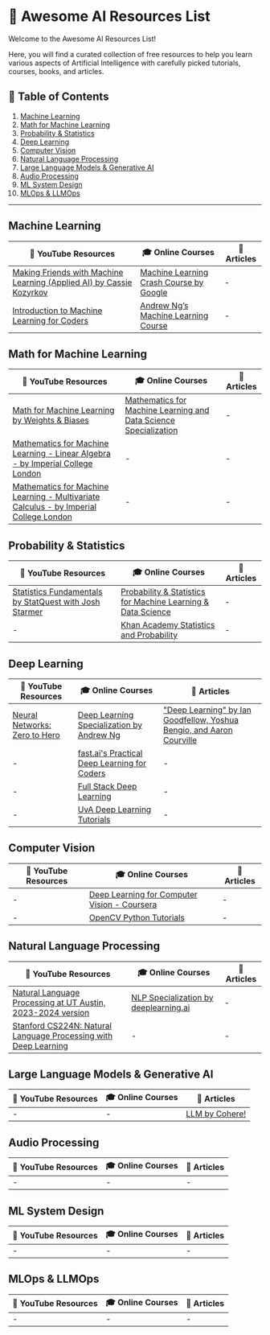 # 🌟 Awesome AI Resources List

Welcome to the Awesome AI Resources List! 

Here, you will find a curated collection of free resources to help you learn various aspects of Artificial Intelligence with carefully picked tutorials, courses, books, and articles.

## 📑 Table of Contents

1. [Machine Learning](#machine-learning)
2. [Math for Machine Learning](#math-for-machine-learning)
3. [Probability & Statistics](#probability--statistics)
4. [Deep Learning](#deep-learning)
5. [Computer Vision](#computer-vision)
6. [Natural Language Processing](#natural-language-processing)
7. [Large Language Models & Generative AI](#large-language-models--generative-ai)
8. [Audio Processing](#audio-processing)
9. [ML System Design](#ml-system-design)
10. [MLOps & LLMOps](#mlops--llmops)

---

## Machine Learning

| 🎥 YouTube Resources                                                                                                  | 🎓 Online Courses                                                                                         | 📄 Articles |
|--------------------------------------------------------------------------------------------------------------------|--------------------------------------------------------------------------------------------------------|-------------------------------------------------------------|
| [Making Friends with Machine Learning (Applied AI) by Cassie Kozyrkov](https://www.youtube.com/playlist?list=PLRKtJ4IpxJpB_2ei8-5eWU31EZ6uSj9_s) | [Machine Learning Crash Course by Google](https://developers.google.com/machine-learning/crash-course/) | - |
| [Introduction to Machine Learning for Coders](https://www.youtube.com/playlist?list=PLfYUBJiXbdtSyktd8A_x0JNd6lxDcZE96) | [Andrew Ng’s Machine Learning Course](https://www.coursera.org/specializations/machine-learning-introduction#courses) | - |

## Math for Machine Learning

| 🎥 YouTube Resources                                                                                                                                       | 🎓 Online Courses                                                                                                  | 📄 Articles |
|---------------------------------------------------------------------------------------------------------------------------------------------------------|-----------------------------------------------------------------------------------------------------------------|-------------------------------------------------------------|
| [Math for Machine Learning by Weights & Biases](https://www.youtube.com/playlist?list=PLD80i8An1OEGZ2tYimemzwC3xqkU0jKUg)                                | [Mathematics for Machine Learning and Data Science Specialization](https://www.coursera.org/specializations/mathematics-for-machine-learning-and-data-science) | - |
| [Mathematics for Machine Learning - Linear Algebra - by Imperial College London](https://www.youtube.com/watch?v=k0zKoTvngUY&list=PLbBL73wBB18MPkKkBr1ux2cZPcSIVJZq2&index=1&t=898s) | - | - |
| [Mathematics for Machine Learning - Multivariate Calculus - by Imperial College London](https://www.youtube.com/watch?v=QpwTEsO51tU&list=PLbBL73wBB18MPkKkBr1ux2cZPcSIVJZq2&index=2) | - | - |

## Probability & Statistics

| 🎥 YouTube Resources                                                                                                 | 🎓 Online Courses                                                                                                  | 📄 Articles |
|-------------------------------------------------------------------------------------------------------------------|-----------------------------------------------------------------------------------------------------------------|-------------------------------------------------------------|
| [Statistics Fundamentals by StatQuest with Josh Starmer](https://www.youtube.com/playlist?list=PLblh5JKOoLUK0FLuzwntyYI10UQFUhsY9) | [Probability & Statistics for Machine Learning & Data Science](https://www.coursera.org/learn/machine-learning-probability-and-statistics?msockid=2d76103e124b6d60353a048b13e66c97) | - |
| - | [Khan Academy Statistics and Probability](https://www.khanacademy.org/math/statistics-probability) | - |

## Deep Learning

| 🎥 YouTube Resources                                                                                                                                       | 🎓 Online Courses                                                                                                 | 📄 Articles |
|---------------------------------------------------------------------------------------------------------------------------------------------------------|----------------------------------------------------------------------------------------------------------------|-------------------------------------------------------------|
| [Neural Networks: Zero to Hero](https://www.youtube.com/playlist?list=PLAqhIrjkxbuWI23v9cThsA9GvCAUhRvKZ)                                                | [Deep Learning Specialization by Andrew Ng](https://www.coursera.org/specializations/deep-learning?msockid=2d76103e124b6d60353a048b13e66c97) | ["Deep Learning" by Ian Goodfellow, Yoshua Bengio, and Aaron Courville](https://www.deeplearningbook.org/) |
| - | [fast.ai's Practical Deep Learning for Coders](https://course.fast.ai/) | - |
| - | [Full Stack Deep Learning](https://fullstackdeeplearning.com/course/2022/) | - |
| - | [UvA Deep Learning Tutorials](https://uvadlc-notebooks.readthedocs.io/en/latest/index.html) | - |

## Computer Vision

| 🎥 YouTube Resources | 🎓 Online Courses                                                                                          | 📄 Articles |
|-------------------|---------------------------------------------------------------------------------------------------------|----------|
| - | [Deep Learning for Computer Vision - Coursera](https://www.coursera.org/learn/introduction-deep-learning-computer-vision?specialization=deep-learning-computer-vision) | - |
| - | [OpenCV Python Tutorials](https://docs.opencv.org/4.x/d6/d00/tutorial_py_root.html)                      | - |

## Natural Language Processing

| 🎥 YouTube Resources                                                                                                                                       | 🎓 Online Courses                                                                                                  | 📄 Articles |
|---------------------------------------------------------------------------------------------------------------------------------------------------------|-----------------------------------------------------------------------------------------------------------------|-------------------------------------------------------------|
| [Natural Language Processing at UT Austin, 2023-2024 version](https://www.youtube.com/playlist?list=PLofp2YXfp7TZZ5c7HEChs0_wfEfewLDs7)                  | [NLP Specialization by deeplearning.ai](https://www.coursera.org/specializations/natural-language-processing?msockid=2d76103e124b6d60353a048b13e66c97#courses) | - |
| [Stanford CS224N: Natural Language Processing with Deep Learning](https://www.youtube.com/playlist?list=PLoROMvodv4rOSH4v6133s9LFPRHjEmbmJ)              | - | - |

## Large Language Models & Generative AI

| 🎥 YouTube Resources | 🎓 Online Courses | 📄 Articles |
|-------------------|----------------|----------|
| - | - | [LLM by Cohere!](https://docs.cohere.com/docs/llmu) |

## Audio Processing

| 🎥 YouTube Resources | 🎓 Online Courses | 📄 Articles |
|-------------------|----------------|----------|
| - | - | - |

## ML System Design

| 🎥 YouTube Resources | 🎓 Online Courses | 📄 Articles |
|-------------------|----------------|----------|
| - | - | - |

## MLOps & LLMOps

| 🎥 YouTube Resources | 🎓 Online Courses | 📄 Articles |
|-------------------|----------------|----------|
| - | - | - |

